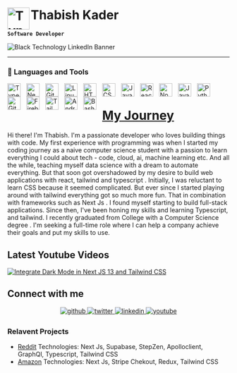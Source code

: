 # Thabish Kader <img align="left" alt="TypeScript" width="50px"  src="https://cdn.jsdelivr.net/gh/devicons/devicon/icons/coffeescript/coffeescript-original-wordmark.svg" />

**`Software Developer`**

![Black Technology LinkedIn Banner](https://user-images.githubusercontent.com/76642519/202851894-354322d0-5ffb-47d2-a581-840a2346b93c.png)

---

### 🧰 Languages and Tools

<img align="left" alt="TypeScript" width="30px" style="padding-right:10px;" src="https://cdn.jsdelivr.net/gh/devicons/devicon/icons/typescript/typescript-plain.svg" />

<img align="left" alt="NextJS" width="30px" style="padding-right:10px;" src="https://cdn.jsdelivr.net/gh/devicons/devicon/icons/nextjs/nextjs-original.svg" />
<img align="left" alt="Git" width="30px" style="padding-right:10px;" src="https://cdn.jsdelivr.net/gh/devicons/devicon/icons/git/git-original.svg" />
<img align="left" alt="Linux" width="30px" style="padding-right:10px;" src="https://cdn.jsdelivr.net/gh/devicons/devicon/icons/linux/linux-original.svg" />
<img align="left" alt="HTML" width="30px" style="padding-right:10px;" src="https://cdn.jsdelivr.net/gh/devicons/devicon/icons/html5/html5-plain.svg" />
<img align="left" alt="CSS" width="30px" style="padding-right:10px;" src="https://cdn.jsdelivr.net/gh/devicons/devicon/icons/css3/css3-plain.svg" />
<img align="left" alt="JavaScript" width="30px" style="padding-right:10px;" src="https://cdn.jsdelivr.net/gh/devicons/devicon/icons/javascript/javascript-plain.svg" />
<img align="left" alt="React" width="30px" style="padding-right:10px;" src="https://cdn.jsdelivr.net/gh/devicons/devicon/icons/react/react-original.svg" />
<img align="left" alt="NodeJS" width="30px" style="padding-right:10px;" src="https://cdn.jsdelivr.net/gh/devicons/devicon/icons/nodejs/nodejs-original.svg" />
<img align="left" alt="Java" width="30px" style="padding-right:10px;" src="https://cdn.jsdelivr.net/gh/devicons/devicon/icons/java/java-original.svg"/>
<img align="left" alt="Python" width="30px" style="padding-right:10px;" src="https://cdn.jsdelivr.net/gh/devicons/devicon/icons/python/python-plain.svg" />

<img align="left" alt="GitHub" width="30px" style="padding-right:10px;" src="https://cdn.jsdelivr.net/gh/devicons/devicon/icons/github/github-original.svg" />
<img align="left" alt="Firebase" width="30px" style="padding-right:10px;" src="https://cdn.jsdelivr.net/gh/devicons/devicon/icons/firebase/firebase-plain-wordmark.svg" />
<img align="left" alt="Tailwind" width="30px" style="padding-right:10px;" src="https://cdn.jsdelivr.net/gh/devicons/devicon/icons/tailwindcss/tailwindcss-plain.svg" />
<img align="left" alt="AndroidStudio" width="30px" style="padding-right:10px;" src="https://cdn.jsdelivr.net/gh/devicons/devicon/icons/androidstudio/androidstudio-original.svg" />
<img align="left" alt="Bash" width="30px" style="padding-right:10px;" src="https://cdn.jsdelivr.net/gh/devicons/devicon/icons/bash/bash-original.svg" />
<br />

# [My Journey](https://my-portfolio-30apz7oh0-thabish-kader.vercel.app/)

Hi there! I'm Thabish. I'm a passionate developer who loves building
things with code. My first experience with programming
was when I started my coding journey as a naive computer
science student with a passion to learn everything I
could about tech - code, cloud, ai, machine learning
etc. And all the while, teaching myself data science
with a dream to automate everything. But that soon got
overshadowed by my desire to build web applications with react, tailwind and typescript
. Initially, I was reluctant to learn CSS because it
seemed complicated. But ever since I started playing
around with tailwind everything got so much more fun.
That in combination with frameworks such as Next Js . I
found myself starting to build full-stack applications.
Since then, I&apos;ve been honing my skills and learning
Typescript, and tailwind. I recently graduated from College with a
Computer Science degree
. I'm seeking a full-time role
where I can help a company achieve their goals and put
my skills to use.

## Latest Youtube Videos

<!-- BEGIN YOUTUBE-CARDS -->
[![Integrate Dark Mode in Next JS 13 and Tailwind CSS](https://ytcards.demolab.com/?id=UnTHqOWoPto&title=Integrate+Dark+Mode+in+Next+JS+13+and+Tailwind+CSS&lang=en&timestamp=1670917975&background_color=%230d1117&title_color=%23ffffff&stats_color=%23dedede&width=250 "Integrate Dark Mode in Next JS 13 and Tailwind CSS")](https://www.youtube.com/watch?v=UnTHqOWoPto)
<!-- END YOUTUBE-CARDS -->

## Connect with me

<div align="center">
<a href="https://github.com/Thabish-Kader/Thabish-Kader/" target="_blank">
<img src=https://img.shields.io/badge/github-%2324292e.svg?&style=for-the-badge&logo=github&logoColor=white alt=github style="margin-bottom: 5px;" />
</a>
<a href="https://twitter.com/DeveloperTak" target="_blank">
<img src=https://img.shields.io/badge/twitter-%2300acee.svg?&style=for-the-badge&logo=twitter&logoColor=white alt=twitter style="margin-bottom: 5px;" />
</a>
<a href="https://www.linkedin.com/in/thabish-a-kader-366447224/" target="_blank">
<img src=https://img.shields.io/badge/linkedin-%231E77B5.svg?&style=for-the-badge&logo=linkedin&logoColor=white alt=linkedin style="margin-bottom: 5px;" />
</a>
<a href="https://www.youtube.com/@developertak2634" target="_blank">
<img src=https://img.shields.io/badge/youtube-%2324292e.svg?&style=for-the-badge&logo=youtube&logoColor=red alt=youtube style="margin-bottom: 5px;" />
</a>
</div>

### Relavent Projects

-   [Reddit](https://reddit-next-app.vercel.app/) Technologies: Next Js, Supabase, StepZen, Apolloclient, GraphQl, Typescript, Tailwind CSS
-   [Amazon](https://amazon-next-app-zqtc.vercel.app/) Technologies: Next Js, Stripe Chekout, Redux, Tailwind CSS
